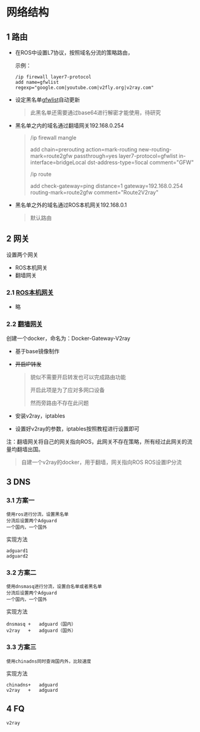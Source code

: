 # 网络结构

## 1 路由

- 在ROS中设置L7协议，按照域名分流的策略路由，

  [^参考1]: [routeros：IP分流/DNS劫持与分流/广告屏蔽/恶意IP屏蔽/HE DDNS_garindu的博客-CSDN博客](https://blog.csdn.net/garindu/article/details/106291387)
  [^参考2]: [ROS通过L7解决dns泥水？ - 软件系统交流 - Chiphell - 分享与交流用户体验](https://www.chiphell.com/thread-2218105-1-1.html)

  示例：

  ```
  /ip firewall layer7-protocol
  add name=gfwlist regexp="google.com|youtube.com|v2fly.org|v2ray.com"
  ```

- 设定黑名单[gfwlist](https://github.com/gfwlist/gfwlist)自动更新

  [^参考]: [gfwlist/gfwlist: The one and only one gfwlist here (github.com)](https://github.com/gfwlist/gfwlist)

  > 此黑名单还需要通过base64进行解密才能使用，待研究

- 黑名单之内的域名通过翻墙网关192.168.0.254

  > /ip firewall mangle
  >
  > add chain=prerouting action=mark-routing new-routing-mark=route2gfw passthrough=yes layer7-protocol=gfwlist  in-interface=bridgeLocal dst-address-type=!local comment="GFW"
  >
  > /ip route
  >
  > add check-gateway=ping distance=1 gateway=192.168.0.254 routing-mark=route2gfw comment="Route2V2ray"

- 黑名单之外的域名通过ROS本机网关192.168.0.1

  > 默认路由

  

## 2 网关

设置两个网关

- ROS本机网关
- 翻墙网关

### 2.1 [ROS本机网关]()

- 略

### 2.2 [翻墙网关]()

创建一个docker，命名为：Docker-Gateway-V2ray

- 基于base镜像制作

- ~~开启IP转发~~

  > 貌似不需要开启转发也可以完成路由功能
  >
  > 开启此项是为了应对多网口设备
  >
  > 然而旁路由不存在此问题

- 安装v2ray，iptables

- 设置好v2ray的参数，iptables按照教程进行设置即可

注：翻墙网关将自己的网关指向ROS，此网关不存在策略，所有经过此网关的流量均翻墙出国。

  > 自建一个v2ray的docker，用于翻墙，网关指向ROS
  > ROS设置IP分流



## 3 DNS

### 3.1 方案一

```
使用ros进行分流，设置黑名单
分流后设置两个Adguard
一个国内，一个国外
```

实现方法

```
adguard1
adguard2
```

### 3.2 方案二

```
使用dnsmasq进行分流，设置白名单或者黑名单
分流后设置两个Adguard
一个国内，一个国外
```

实现方法

```
dnsmasq	+	adguard（国内）
v2ray	+	adguard（国外）
```

### 3.3 方案三

```
使用chinadns同时查询国内外，比较速度
```

实现方法

```
chinadns+	adguard
v2ray	+	adguard
```

## 4 FQ

```
v2ray
```

